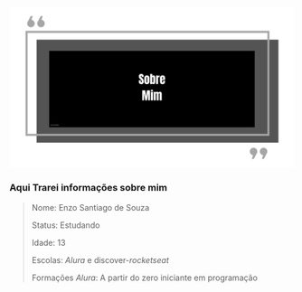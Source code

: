 ![a.](/imagens/Sobre%20Mim%20(1).png)
### Aqui Trarei informações sobre mim
> Nome: Enzo Santiago de Souza
> 
> Status: Estudando
>
> Idade: 13
>
> Escolas: *Alura* e discover-*rocketseat*
>
> Formações *Alura*: A partir do zero iniciante em programação